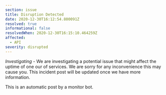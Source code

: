 ```yaml
---
section: issue
title: Disruption Detected
date: 2020-12-30T16:12:54.800091Z
resolved: true
informational: false
resolvedWhen: 2020-12-30T16:15:10.464259Z
affected:
  - API
severity: disrupted
---
```

*Investigating* - We are investigating a potential issue that might affect the uptime of one our of services. We are sorry for any inconvenience this may cause you. This incident post will be updated once we have more information.

This is an automatic post by a monitor bot.
        